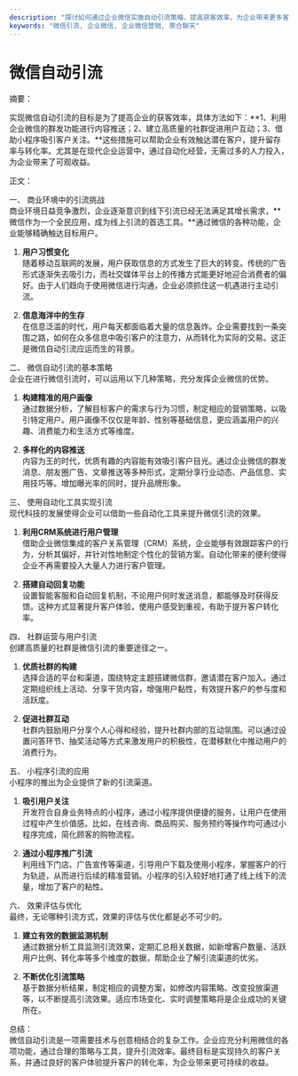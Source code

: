 ```yaml
---
description: "探讨如何通过企业微信实施自动引流策略，提高获客效率，为企业带来更多客户。"
keywords: "微信引流, 企业微信, 企业微信营销, 聚合聊天"
---
```

# 微信自动引流

摘要： 

实现微信自动引流的目标是为了提高企业的获客效率，具体方法如下：**1、利用企业微信的群发功能进行内容推送；2、建立高质量的社群促进用户互动；3、借助小程序吸引客户关注。**这些措施可以帮助企业有效触达潜在客户，提升留存率与转化率。尤其是在现代企业运营中，通过自动化经营，无需过多的人力投入，为企业带来了可观收益。

正文：

一、 商业环境中的引流挑战  
商业环境日益竞争激烈，企业逐渐意识到线下引流已经无法满足其增长需求，**微信作为一个全民应用，成为线上引流的首选工具。**通过微信的各种功能，企业能够精确触达目标用户。

1. **用户习惯变化**  
随着移动互联网的发展，用户获取信息的方式发生了巨大的转变。传统的广告形式逐渐失去吸引力，而社交媒体平台上的传播方式能更好地迎合消费者的偏好。由于人们趋向于使用微信进行沟通，企业必须抓住这一机遇进行主动引流。  

2. **信息海洋中的生存**  
在信息泛滥的时代，用户每天都面临着大量的信息轰炸。企业需要找到一条突围之路，如何在众多信息中吸引客户的注意力，从而转化为实际的交易。这正是微信自动引流应运而生的背景。

二、 微信自动引流的基本策略  
企业在进行微信引流时，可以运用以下几种策略，充分发挥企业微信的优势。

1. **构建精准的用户画像**  
通过数据分析，了解目标客户的需求与行为习惯，制定相应的营销策略，以吸引特定用户。用户画像不仅仅是年龄、性别等基础信息，更应涵盖用户的兴趣、消费能力和生活方式等维度。  

2. **多样化的内容推送**  
内容为王的时代，优质有趣的内容能有效吸引客户目光。通过企业微信的群发消息、朋友圈广告、文章推送等多种形式，定期分享行业动态、产品信息、实用技巧等。增加曝光率的同时，提升品牌形象。  

三、 使用自动化工具实现引流  
现代科技的发展使得企业可以借助一些自动化工具来提升微信引流的效果。

1. **利用CRM系统进行用户管理**  
借助企业微信集成的客户关系管理（CRM）系统，企业能够有效跟踪客户的行为，分析其偏好，并针对性地制定个性化的营销方案。自动化带来的便利使得企业不再需要投入大量人力进行客户管理。  

2. **搭建自动回复功能**  
设置智能客服和自动回复机制，不论用户何时发送消息，都能够及时获得反馈。这种方式显著提升客户体验，使用户感受到重视，有助于提升客户转化率。

四、 社群运营与用户引流  
创建高质量的社群是微信引流的重要途径之一。

1. **优质社群的构建**  
选择合适的平台和渠道，围绕特定主题搭建微信群，邀请潜在客户加入。通过定期组织线上活动、分享干货内容，增强用户黏性，有效提升客户的参与度和活跃度。  

2. **促进社群互动**  
社群内鼓励用户分享个人心得和经验，提升社群内部的互动氛围。可以通过设置问答环节、抽奖活动等方式来激发用户的积极性，在潜移默化中推动用户的消费行为。

五、 小程序引流的应用  
小程序的推出为企业提供了新的引流渠道。

1. **吸引用户关注**  
开发符合自身业务特点的小程序，通过小程序提供便捷的服务，让用户在使用过程中产生价值感。比如，在线咨询、商品购买、服务预约等操作均可通过小程序完成，简化顾客的购物流程。  

2. **通过小程序推广引流**  
利用线下门店、广告宣传等渠道，引导用户下载及使用小程序，掌握客户的行为轨迹，从而进行后续的精准营销。小程序的引入较好地打通了线上线下的流量，增加了客户的粘性。

六、 效果评估与优化  
最终，无论哪种引流方式，效果的评估与优化都是必不可少的。

1. **建立有效的数据监测机制**  
通过数据分析工具监测引流效果，定期汇总相关数据，如新增客户数量、活跃用户比例、转化率等多个维度的数据，帮助企业了解引流渠道的优劣。  

2. **不断优化引流策略**  
基于数据分析结果，制定相应的调整方案，如修改内容策略、改变投放渠道等，以不断提高引流效果。适应市场变化、实时调整策略将是企业成功的关键所在。

总结：  
微信自动引流是一项需要技术与创意相结合的复杂工作。企业应充分利用微信的各项功能，通过合理的策略与工具，提升引流效率。最终目标是实现持久的客户关系，并通过良好的客户体验提升客户的转化率，为企业带来更可持续的收益。
